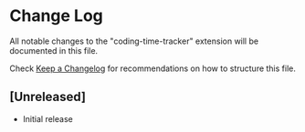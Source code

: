 # Change Log

All notable changes to the "coding-time-tracker" extension will be documented in this file.

Check [Keep a Changelog](http://keepachangelog.com/) for recommendations on how to structure this file.

## [Unreleased]

- Initial release